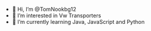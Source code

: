 - 👋 Hi, I’m @TomNookbg12
- 👀 I’m interested in Vw Transporters
- 🌱 I’m currently learning Java, JavaScript and Python


<!---
TomNookbg12/TomNookbg12 is a ✨ special ✨ repository because its `README.md` (this file) appears on your GitHub profile.
You can click the Preview link to take a look at your changes.
--->
